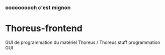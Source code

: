 ### oooooooooh c'est mignon 

# Thoreus-frontend
GUI de programmation du matériel Thoreus / Thoreus stuff programmation GUI
